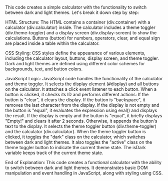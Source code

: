 This code creates a simple calculator with the functionality to switch between dark and light themes. Let's break it down step by step:

HTML Structure:
The HTML contains a container (div.container) with a calculator (div.calculator) inside.
The calculator includes a theme toggler (div.theme-toggler) and a display screen (div.display-screen) to show the calculations.
Buttons (button) for numbers, operators, clear, and equal sign are placed inside a table within the calculator.

CSS Styling:
CSS styles define the appearance of various elements, including the calculator layout, buttons, display screen, and theme toggler.
Dark and light themes are defined using different color schemes for backgrounds, text, and button colors.

JavaScript Logic:
JavaScript code handles the functionality of the calculator and theme toggler.
It selects the display element (#display) and all buttons on the calculator.
It attaches a click event listener to each button.
When a button is clicked, it checks its ID and performs different actions:
If the button is "clear", it clears the display.
If the button is "backspace", it removes the last character from the display.
If the display is not empty and the button is "equal", it evaluates the expression using eval() and displays the result.
If the display is empty and the button is "equal", it briefly displays "Empty!" and clears it after 2 seconds.
Otherwise, it appends the button's text to the display.
It selects the theme toggler button (div.theme-toggler) and the calculator (div.calculator).
When the theme toggler button is clicked, it toggles the "dark" class on the calculator, which switches between dark and light themes.
It also toggles the "active" class on the theme toggler button to indicate the current theme state.
The isDark variable keeps track of the current theme state.



End of Explanation:
This code creates a functional calculator with the ability to switch between dark and light themes. 
It demonstrates basic DOM manipulation and event handling in JavaScript, along with styling using CSS.
